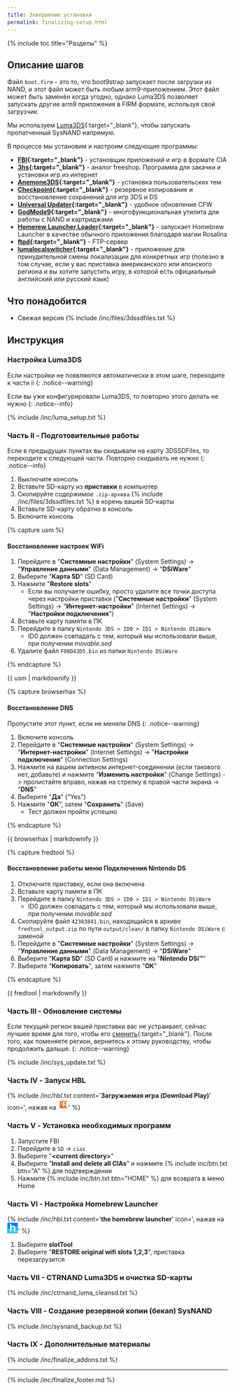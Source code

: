 ```yaml
---
title: Завершение установки
permalink: finalizing-setup.html
---
```


{% include toc title="Разделы" %}

## Описание шагов

Файл `boot.firm` - это то, что boot9strap запускает после загрузки из NAND, и этот файл может быть любым arm9-приложением. Этот файл может быть заменён когда угодно, однако Luma3DS позволяет запускать другие arm9 приложения в FIRM формате, используя свой загрузчик.

Мы используем [Luma3DS](https://github.com/LumaTeam/Luma3DS/releases){:target="_blank"}, чтобы запускать пропатченный SysNAND напрямую.

В процессе мы установим и настроим следующие программы:      

+ **[FBI](https://github.com/TheRealZora/FBI-Reloaded/releases){:target="_blank"}** - установщик приложений и игр в формате CIA
+ **[3hs](https://hshop.erista.me/3hs){:target="_blank"}** - аналог freeshop. Программа для закачки и установки игр из интернет
+ **[Anemone3DS](https://github.com/astronautlevel2/Anemone3DS/releases){:target="_blank"}** - установка пользовательских тем
+ **[Checkpoint](https://github.com/FlagBrew/Checkpoint/releases){:target="_blank"}** - резервное копирование и восстановление сохранений для игр 3DS и DS
+ **[Universal Updater](https://github.com/Universal-Team/Universal-Updater/releases){:target="_blank"}** - удобное обновление CFW
+ **[GodMode9](){:target="_blank"}** - многофункциональная утилита для работы с NAND и картриджами
+ **[Homerew Launcher Loader](https://github.com/mariohackandglitch/homebrew_launcher_dummy/releases/latest){:target="_blank"}** - запускает Homebrew Launcher в качестве обычного приложения благодаря магии Rosalina
+ **[ftpd](https://github.com/mtheall/ftpd/releases){:target="_blank"}** - FTP-сервер 
+ **[lumalocalswitcher](https://github.com/Possum/LumaLocaleSwitcher/releases){:target="_blank"}** - приложение для принудительной смены локализации для конкретных игр (полезно в том случае, если у вас приставка американского или японского региона и вы хотите запустить игру, в которой есть официальный английский или русский язык)

## Что понадобится

* Свежая версия {% include /inc/files/3dssdfiles.txt %}

## Инструкция

### Настройка Luma3DS

Если настройки не появляются автоматически в этом шаге, переходите к части ii
{: .notice--warning}

Если вы уже конфигурировали Luma3DS, то повторно этого делать не нужно
{: .notice--info}

{% include /inc/luma_setup.txt %}

### Часть II - Подготовительные работы

Если в предыдущих пунктах вы скидывали на карту 3DSSDFiles, то переходите к следующей части. Повторно скидывать не нужно
{: .notice--info}

1. Выключите консоль
1. Вставьте SD-карту из **приставки** в компьютер
1. Скопируйте _содержимое_ `.zip-архива` {% include /inc/files/3dssdfiles.txt %} в корень вашей SD-карты
1. Вставьте SD-карту обратно в консоль
1. Включите консоль

{% capture usm %}

#### Восстановление настроек WiFi

1. Перейдите в "**Системные настройки**" (System Settings) -> "**Управление данными**" (Data Management) -> "**DSiWare**"
1. Выберите "**Карта SD**" (SD Card)
1. Нажмите "**Restore slots**"
	 * Если вы получаете ошибку, просто удалите все точки доступа через настройки приставки ("**Системные настройки**" (System Settings) -> "**Интернет-настройки**" (Internet Settings) -> "**Настройки подключения**")
1. Вставьте карту памяти в ПК 
1. Перейдите в папку `Nintendo 3DS > ID0 > ID1 > Nintendo DSiWare`
    * ID0 должен совпадать с тем, который мы использовали выше, при получении *movable.sed*
1. Удалите файл `F00D43D5.bin` из папки `Nintendo DSiWare`

{% endcapture %}
<div class="hidden" id="usm">{{ usm | markdownify }}</div>

{% capture browserhax %}

#### Восстановление DNS

Пропустите этот пункт, если не меняли DNS
{: .notice--warning}

1. Включите консоль
1. Перейдите в "**Системные настройки**" (System Settings) -> "**Интернет-настройки**" (Internet Settings) -> "**Настройки подключения**" (Connection Settings)
1. Нажмите на вашем активном интернет-соединении (если такового нет, добавьте) и нажмите "**Изменить настройки**" (Change Settings) -> пролистайте вправо, нажав на стрелку в правой части экрана -> "**DNS**"
1. Выберите "**Да**" ("Yes")
1. Нажмите "**ОК**", затем "**Сохранить**" (Save)
	* Тест должен пройти успешно

{% endcapture %}
<div class="hidden" id="browserhax">{{ browserhax | markdownify }}</div>

{% capture fredtool %}

#### Восстановление работы меню Подключения Nintendo DS

1. Отключите приставку, если она включена
1. Вставьте карту памяти в ПК 
1. Перейдите в папку `Nintendo 3DS > ID0 > ID1 > Nintendo DSiWare`
    * ID0 должен совпадать с тем, который мы использовали выше, при получении *movable.sed*
1. Скопируйте файл `42383841.bin`, находящийся в архиве `fredtool_output.zip` по пути `output/clean/` в папку `Nintendo DSiWare` с заменой
1. Перейдите в "**Системные настройки**" (System Settings) -> "**Управление данными**" (Data Management) -> "**DSiWare**"
1. Выберите "**Карта SD**" (SD Card) и нажмите на "**Nintendo DSi™**"
1. Выберите "**Копировать**", затем нажмите "**ОК**"

{% endcapture %}
<div class="hidden" id="fredtool">{{ fredtool | markdownify }}</div>

### Часть III - Обновление системы

Если текущий регион вашей приставки вас не устраивает, сейчас лучшее время для того, чтобы его [сменить](region-changing){:target="_blank"}. После того, как поменяете регион, вернитесь к этому руководству, чтобы продолжить дальше.
{: .notice--warning}

{% include /inc/sys_update.txt %}

### Часть IV - Запуск HBL

{% include /inc/hbl.txt content='**Загружаемая игра (Download Play)**' icon=', нажав на <img src="/images/icons/download-play-icon.png" alt="соответствующую иконку" height="24px" width="24px">' %}

### Часть V - Установка необходимых программ

1. Запустите FBI
1. Перейдите в `SD` -> `cias`
1. Выберите "**\<current directory>**"
1. Выберите "**Install and delete all CIAs**" и нажмите {% include inc/btn.txt btn="A" %} для подтверждения
1. Нажмите {% include inc/btn.txt btn="HOME" %} для возврата в меню Home

### Часть VI - Настройка Homebrew Launcher

{% include /inc/hbl.txt content='**the homebrew launcher**' icon=', нажав на <img src="/images/icons/hbl-icon.png" alt="соответствующую иконку" height="24px" width="24px">' %}
1. Выберите **slotTool**
1. Выберите "**RESTORE original wifi slots 1,2,3**", приставка перезагрузится

### Часть VII - CTRNAND Luma3DS и очистка SD-карты 

{% include /inc/ctrnand_luma_cleansd.txt %}

### Часть VIII - Создание резервной копии (бекап) SysNAND

{% include /inc/sysnand_backup.txt %}

### Часть IX - Дополнительные материалы

{% include /inc/finalize_addons.txt %}

___

{% include /inc/finalize_footer.md %}

<script>
	bh = localStorage.getItem('browserhax')
	ft = localStorage.getItem('fredtool')
	usm = localStorage.getItem('bannerbomb3')

	if (bh == "1") {
		document.querySelector('#browserhax').classList.remove("hidden")
	}

	if (ft == "1") {
		document.querySelector('#fredtool').classList.remove("hidden")
	}

	if (usm == "1") {
		document.querySelector('#usm').classList.remove("hidden")
	}

	localStorage.clear();
</script>


